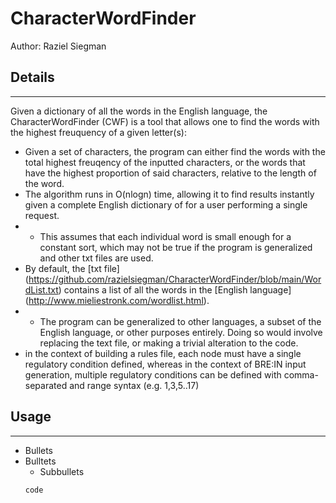 # CharacterWordFinder
Author: Raziel Siegman

## Details
----------
Given a dictionary of all the words in the English language, the CharacterWordFinder (CWF) is a tool that allows one to find the words with the highest freuquency of a given letter(s):
- Given a set of characters, the program can either find the words with the total highest freuqency of the inputted characters, or the words that have the highest proportion of said characters, relative to the length of the word.
- The algorithm runs in O(nlogn) time, allowing it to find results instantly given a complete English dictionary of for a user performing a single request.
-  - This assumes that each individual word is small enough for a constant sort, which may not be true if the program is generalized and other txt files are used.
- By default, the [txt file] (https://github.com/razielsiegman/CharacterWordFinder/blob/main/WordList.txt) contains a list of all the words in the [English language] (http://www.mieliestronk.com/wordlist.html).
- - The program can be generalized to other languages, a subset of the English language, or other purposes entirely.  Doing so would involve replacing the text file, or making a trivial alteration to the code.
- in the context of building a rules file, each node must have a single regulatory condition defined, whereas in the context of BRE:IN input generation, multiple regulatory conditions can be defined with comma-separated and range syntax (e.g. 1,3,5..17)

## Usage
----------
- Bullets
- Bulltets
    - Subbullets
    ```
    code
    ```
